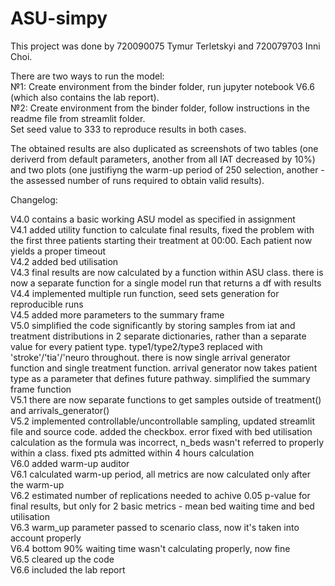 # ASU-simpy

This project was done by 720090075 Tymur Terletskyi and 720079703 Inni Choi.

There are two ways to run the model:               
№1: Create environment from the binder folder, run jupyter notebook V6.6 (which also contains the lab report).             
№2: Create environment from the binder folder, follow instructions in the readme file from streamlit folder.          
Set seed value to 333 to reproduce results in both cases.             




The obtained results are also duplicated as screenshots of two tables (one deriverd from default parameters, another from all IAT decreased by 10%) and two plots (one justifiyng the warm-up period of 250 selection, another - the assessed number of runs required to obtain valid results).          

Changelog:         
      
V4.0 contains a basic working ASU model as specified in assignment      
V4.1 added utility function to calculate final results, fixed the problem with the first three patients starting their treatment at 00:00. Each patient now yields a proper timeout       
V4.2 added bed utilisation         
V4.3 final results are now calculated by a function within ASU class. there is now a separate function for a single model run that returns a df with results       
V4.4 implemented multiple run function, seed sets generation for reproducible runs    
V4.5 added more parameters to the summary frame     
V5.0 simplified the code significantly by storing samples from iat and treatment distributions in 2 separate dictionaries, rather than a separate value for every patient type. type1/type2/type3 replaced with 'stroke'/'tia'/'neuro throughout. there is now single arrival generator function and single treatment function. arrival generator now takes patient type as a parameter that defines future pathway. simplified the summary frame function              
V5.1 there are now separate functions to get samples outside of treatment() and arrivals_generator()                   
V5.2 implemented controllable/uncontrollable sampling, updated streamlit file and source code. added the checkbox. error fixed with bed utilisation calculation as the formula was incorrect, n_beds wasn't referred to properly within a class. fixed pts admitted within 4 hours calculation       
V6.0 added warm-up auditor       
V6.1 calculated warm-up period, all metrics are now calculated only after the warm-up          
V6.2 estimated number of replications needed to achive 0.05 p-value for final results, but only for 2 basic metrics - mean bed waiting time and bed utilisation      
V6.3 warm_up parameter passed to scenario class, now it's taken into account properly             
V6.4 bottom 90% waiting time wasn't calculating properly, now fine       
V6.5 cleared up the code          
V6.6 included the lab report          
